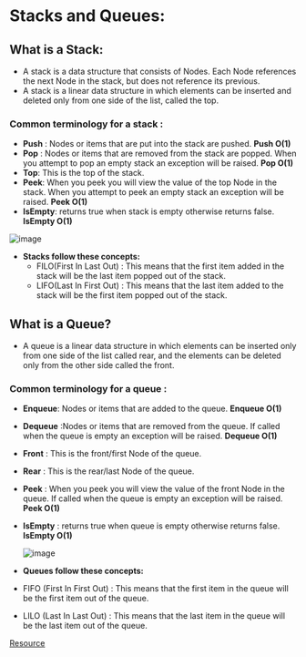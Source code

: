 # Stacks and Queues:

## What is a Stack:
 - A stack is a data structure that consists of Nodes. Each Node references the next Node in the stack, but does not reference its previous.
 - A stack is a linear data structure in which elements can be inserted and deleted only from one side of the list, called the top.

### Common terminology for a stack :
 - **Push** : Nodes or items that are put into the stack are pushed.  **Push O(1)**
 - **Pop** : Nodes or items that are removed from the stack are popped. When you attempt to pop an empty stack an exception will be raised. **Pop O(1)**
 - **Top**: This is the top of the stack.
 - **Peek**: When you peek you will view the value of the top Node in the stack. When you attempt to peek an empty stack an exception will be raised.  **Peek O(1)**
 - **IsEmpty**:  returns true when stack is empty otherwise returns false.  **IsEmpty O(1)**


  ![image](https://user-images.githubusercontent.com/79833733/124833021-36076c80-df86-11eb-9dbf-077ae13a2a70.png)



- **Stacks follow these concepts:**
  - FILO(First In Last Out) : This means that the first item added in the stack will be the last item popped out of the stack.
  - LIFO(Last In First Out) : This means that the last item added to the stack will be the first item popped out of the stack.





## What is a Queue?
 -  A queue is a linear data structure in which elements can be inserted only from one side of the list called rear, and the elements can be deleted only from the other side called the front. 


### Common terminology for a queue :
 - **Enqueue**: Nodes or items that are added to the queue.  **Enqueue O(1)**
 - **Dequeue** :Nodes or items that are removed from the queue. If called when the queue is empty an exception will be raised.  **Dequeue O(1)**
 - **Front** : This is the front/first Node of the queue.
 - **Rear** : This is the rear/last Node of the queue.
 - **Peek** : When you peek you will view the value of the front Node in the queue. If called when the queue is empty an exception will be raised. **Peek O(1)**
 - **IsEmpty** : returns true when queue is empty otherwise returns false. **IsEmpty O(1)**


   ![image](https://user-images.githubusercontent.com/79833733/124835424-fb9fce80-df89-11eb-80a3-3423e76c35bb.png)





 - **Queues follow these concepts:**
  - FIFO (First In First Out) : This means that the first item in the queue will be the first item out of the queue.
  - LILO (Last In Last Out) : This means that the last item in the queue will be the last item out of the queue.




[Resource](https://codefellows.github.io/common_curriculum/data_structures_and_algorithms/Code_401/class-10/resources/stacks_and_queues.html)

